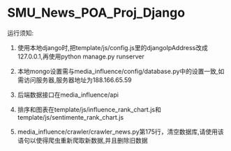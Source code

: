 # SMU_News_POA_Proj_Django

运行须知:

1. 使用本地django时,把template/js/config.js里的djangoIpAddress改成127.0.0.1,再使用python manage.py runserver

2. 本地mongo设置需与media_influence/config/database.py中的设置一致,如需访问服务器,服务器地址为188.166.65.59

3. 后端数据接口在media_influence/api

4. 排序和图表在template/js/influence_rank_chart.js和template/js/sentimente_rank_chart.js

5. media_influence/crawler/crawler_news.py第175行，清空数据库,请使用该语句以使得爬虫重新爬取新数据,并且删除旧数据
